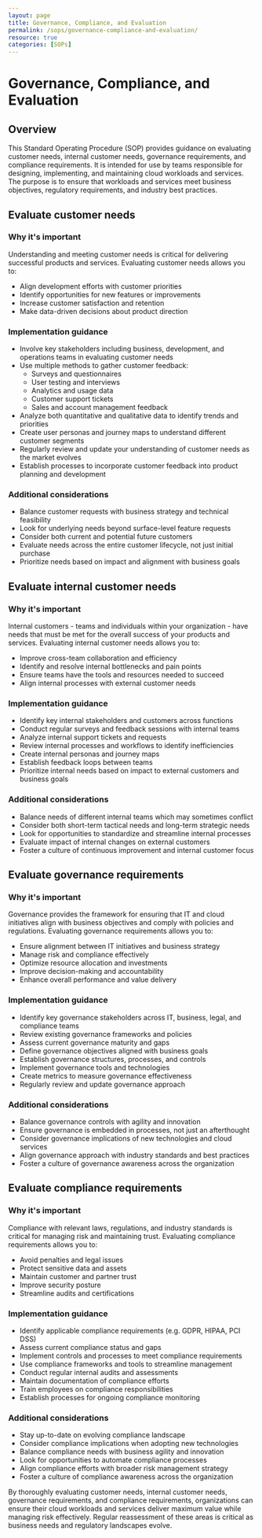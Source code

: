 ```yaml
---
layout: page
title: Governance, Compliance, and Evaluation
permalink: /sops/governance-compliance-and-evaluation/
resource: true
categories: [SOPs]
---
```


#  Governance, Compliance, and Evaluation

## Overview

This Standard Operating Procedure (SOP) provides guidance on evaluating customer needs, internal customer needs, governance requirements, and compliance requirements. It is intended for use by teams responsible for designing, implementing, and maintaining cloud workloads and services. The purpose is to ensure that workloads and services meet business objectives, regulatory requirements, and industry best practices.

## Evaluate customer needs

### Why it's important

Understanding and meeting customer needs is critical for delivering successful products and services. Evaluating customer needs allows you to:

- Align development efforts with customer priorities
- Identify opportunities for new features or improvements  
- Increase customer satisfaction and retention
- Make data-driven decisions about product direction

### Implementation guidance

- Involve key stakeholders including business, development, and operations teams in evaluating customer needs
- Use multiple methods to gather customer feedback:
  - Surveys and questionnaires 
  - User testing and interviews
  - Analytics and usage data
  - Customer support tickets
  - Sales and account management feedback
- Analyze both quantitative and qualitative data to identify trends and priorities
- Create user personas and journey maps to understand different customer segments
- Regularly review and update your understanding of customer needs as the market evolves
- Establish processes to incorporate customer feedback into product planning and development

### Additional considerations

- Balance customer requests with business strategy and technical feasibility  
- Look for underlying needs beyond surface-level feature requests
- Consider both current and potential future customers
- Evaluate needs across the entire customer lifecycle, not just initial purchase
- Prioritize needs based on impact and alignment with business goals

## Evaluate internal customer needs

### Why it's important

Internal customers - teams and individuals within your organization - have needs that must be met for the overall success of your products and services. Evaluating internal customer needs allows you to:

- Improve cross-team collaboration and efficiency
- Identify and resolve internal bottlenecks and pain points
- Ensure teams have the tools and resources needed to succeed
- Align internal processes with external customer needs

### Implementation guidance

- Identify key internal stakeholders and customers across functions
- Conduct regular surveys and feedback sessions with internal teams
- Analyze internal support tickets and requests
- Review internal processes and workflows to identify inefficiencies  
- Create internal personas and journey maps
- Establish feedback loops between teams
- Prioritize internal needs based on impact to external customers and business goals

### Additional considerations

- Balance needs of different internal teams which may sometimes conflict
- Consider both short-term tactical needs and long-term strategic needs
- Look for opportunities to standardize and streamline internal processes
- Evaluate impact of internal changes on external customers
- Foster a culture of continuous improvement and internal customer focus

## Evaluate governance requirements

### Why it's important

Governance provides the framework for ensuring that IT and cloud initiatives align with business objectives and comply with policies and regulations. Evaluating governance requirements allows you to:

- Ensure alignment between IT initiatives and business strategy
- Manage risk and compliance effectively
- Optimize resource allocation and investments
- Improve decision-making and accountability
- Enhance overall performance and value delivery

### Implementation guidance

- Identify key governance stakeholders across IT, business, legal, and compliance teams
- Review existing governance frameworks and policies
- Assess current governance maturity and gaps
- Define governance objectives aligned with business goals
- Establish governance structures, processes, and controls
- Implement governance tools and technologies 
- Create metrics to measure governance effectiveness
- Regularly review and update governance approach

### Additional considerations

- Balance governance controls with agility and innovation
- Ensure governance is embedded in processes, not just an afterthought
- Consider governance implications of new technologies and cloud services
- Align governance approach with industry standards and best practices
- Foster a culture of governance awareness across the organization

## Evaluate compliance requirements

### Why it's important

Compliance with relevant laws, regulations, and industry standards is critical for managing risk and maintaining trust. Evaluating compliance requirements allows you to:

- Avoid penalties and legal issues
- Protect sensitive data and assets
- Maintain customer and partner trust
- Improve security posture
- Streamline audits and certifications

### Implementation guidance

- Identify applicable compliance requirements (e.g. GDPR, HIPAA, PCI DSS)
- Assess current compliance status and gaps
- Implement controls and processes to meet compliance requirements
- Use compliance frameworks and tools to streamline management
- Conduct regular internal audits and assessments
- Maintain documentation of compliance efforts
- Train employees on compliance responsibilities
- Establish processes for ongoing compliance monitoring

### Additional considerations

- Stay up-to-date on evolving compliance landscape
- Consider compliance implications when adopting new technologies
- Balance compliance needs with business agility and innovation
- Look for opportunities to automate compliance processes
- Align compliance efforts with broader risk management strategy
- Foster a culture of compliance awareness across the organization

By thoroughly evaluating customer needs, internal customer needs, governance requirements, and compliance requirements, organizations can ensure their cloud workloads and services deliver maximum value while managing risk effectively. Regular reassessment of these areas is critical as business needs and regulatory landscapes evolve.
